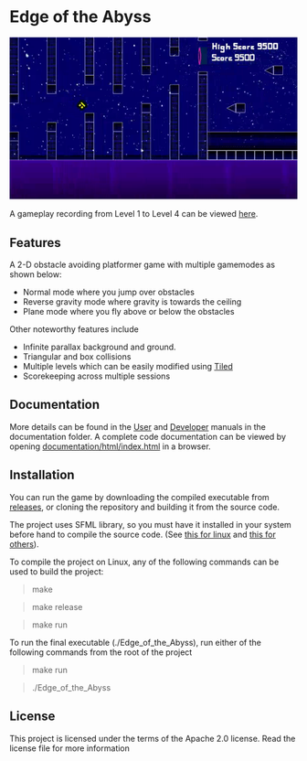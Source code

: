 # Edge of the Abyss

![Screengrab of Gameplay](documentation/gameplay.png)

A gameplay recording from Level 1 to Level 4 can be viewed [here](documentation/Level%201-4%20Game%20Play.mp4).

## Features
A 2-D obstacle avoiding platformer game with multiple gamemodes as shown below:

* Normal mode where you jump over obstacles
* Reverse gravity mode where gravity is towards the ceiling
* Plane mode where you fly above or below the obstacles

Other noteworthy features include

* Infinite parallax background and ground.
* Triangular and box collisions
* Multiple levels which can be easily modified using [Tiled](https://www.mapeditor.org/)
* Scorekeeping across multiple sessions

## Documentation
More details can be found in the [User](documentation/User%20Manual.md) and [Developer](documentation/Developer%20Manual.md) manuals in the documentation folder. A complete code documentation can be viewed by opening [documentation/html/index.html](documentation/html/index.html) in a browser.

## Installation
You can run the game by downloading the compiled executable from [releases](https://github.com/Taha-Adeel/Edge-of-the-Abyss/releases/tag/v1.0.0), or cloning the repository and building it from the source code. 

The project uses SFML library, so you must have it installed in your system before hand to compile the source code. (See [this for linux](https://www.sfml-dev.org/tutorials/2.5/start-linux.php) and [this for others](https://www.sfml-dev.org/download.php)).

To compile the project on Linux, any of the following commands can be used to build the project:
> make

> make release 

> make run 

To run the final executable (./Edge_of_the_Abyss), run either of the following commands from the root of the project

> make run

> ./Edge_of_the_Abyss

## License
This project is licensed under the terms of the Apache 2.0 license. Read the license file for more information